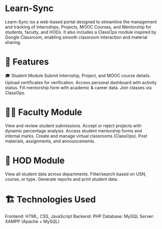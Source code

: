 # Learn-Sync
Learn-Sync iss a web-based portal designed to streamline the management and tracking of Internships, Projects, MOOC Courses, and Mentorship for students, faculty, and HODs. It also includes a ClassOps module inspired by Google Classroom, enabling smooth classroom interaction and material sharing.

# 🚀 Features
🎓 Student Module
Submit Internship, Project, and MOOC course details.
Upload certificates for verification.
Access personal dashboard with activity status.
Fill mentorship form with academic & career data.
Join classes via ClassOps.

# 👨‍🏫 Faculty Module
View and review student submissions.
Accept or reject projects with dynamic percentage analysis.
Access student mentorship forms and internal marks.
Create and manage virtual classrooms (ClassOps).
Post materials, assignments, and announcements.

# 🏢 HOD Module
View all student data across departments.
Filter/search based on USN, course, or type.
Generate reports and print student data.

# 🏗️ Technologies Used
Frontend: HTML, CSS, JavaScript
Backend: PHP
Database: MySQL
Server: XAMPP (Apache + MySQL)
